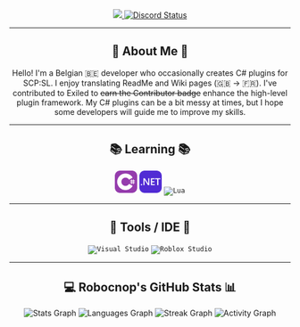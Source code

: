 <div align="center">
  <a href="https://git.io/typing-svg">
    <img src="https://readme-typing-svg.herokuapp.com/?lines=Welcome+to+my+profile;I+am+Robocnop;A+silly+Belgian+Dev&center=true&size=30&color=#F8F8FF" height="70">
  </a>
  <a href="https://discord.com/users/564871522750300160">
    <img width="350" src="https://lanyard.kyrie25.me/api/564871522750300160?imgStyle=square&gradient=e9d6d5-e9d6d5-f3b1b4-ffffff&bg=0d1117" alt="Discord Status">
  </a>
</div>

---

<h2 align="center">👤 About Me 👤</h2>
<p align="center">
  Hello! I'm a Belgian 🇧🇪 developer who occasionally creates C# plugins for SCP:SL. I enjoy translating ReadMe and Wiki pages (🇬🇧 -> 🇫🇷). 
  I've contributed to Exiled to <s>earn the Contributor badge</s> enhance the high-level plugin framework. My C# plugins can be a bit messy at times, 
  but I hope some developers will guide me to improve my skills.
</p>

---

<h2 align="center">📚 Learning 📚</h2>
<p align="center">
  <code><img title="CSharp" height="40" src="https://github.com/tandpfun/skill-icons/blob/main/icons/CS.svg"></code>
  <code><img title=".NET" height="40" src="https://github.com/tandpfun/skill-icons/blob/main/icons/DotNet.svg"></code>
  <code><img title="Lua" height="40" src="https://github.com/Robocnop/skill-icons/blob/main/icons/Lua-Light.svg"></code>
</p>

---

<h2 align="center">🔧 Tools / IDE 🔧</h2>
<p align="center">
  <code><img title="Visual Studio" height="40" src="https://github.com/Robocnop/skill-icons/blob/main/icons/VisualStudio-Light.svg"></code>
  <code><img title="Roblox Studio" height="40" src="https://github.com/Robocnop/skill-icons/blob/main/icons/RobloxStudio.svg"></code>
</p>

---

<h2 align="center">💻 Robocnop's GitHub Stats 📊</h2>
<div align="center">
  <img src="https://github-readme-stats.vercel.app/api?username=Robocnop&show_icons=true&theme=dracula" height="150" alt="Stats Graph">
  <img src="https://github-readme-stats.vercel.app/api/top-langs?username=Robocnop&locale=en&hide_title=false&layout=compact&card_width=320&langs_count=5&theme=dracula&hide_border=false" height="150" alt="Languages Graph">
  <img src="https://streak-stats.demolab.com?user=Robocnop&locale=en&mode=daily&theme=dracula&hide_border=false&border_radius=5" height="150" alt="Streak Graph">
  <img src="https://github-readme-activity-graph.vercel.app/graph?username=Robocnop&radius=16&theme=dracula&area=true" height="300" alt="Activity Graph">
</div>
